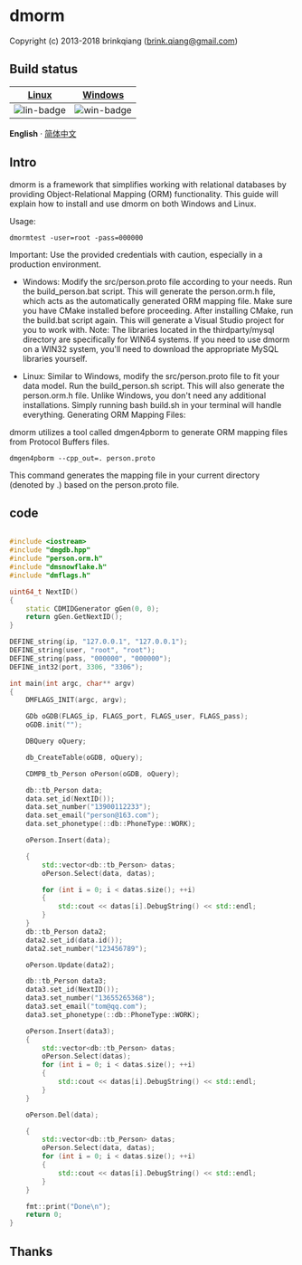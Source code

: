 # dmorm

Copyright (c) 2013-2018 brinkqiang (brink.qiang@gmail.com)

## Build status
| [Linux][lin-link] | [Windows][win-link] |
| :---------------: | :-----------------: |
| ![lin-badge]      | ![win-badge]        |

[lin-badge]: https://github.com/brinkqiang/dmorm/workflows/linux/badge.svg "linux build status"
[lin-link]:  https://github.com/brinkqiang/dmorm/actions/workflows/linux.yml "linux build status"
[win-badge]: https://github.com/brinkqiang/dmorm/workflows/win/badge.svg "win build status"
[win-link]:  https://github.com/brinkqiang/dmorm/actions/workflows/win.yml "win build status"

**English** · [简体中文](./README.zh-CN.md) 

## Intro
dmorm is a framework that simplifies working with relational databases by providing Object-Relational Mapping (ORM) functionality. This guide will explain how to install and use dmorm on both Windows and Linux.

Usage:

```
dmormtest -user=root -pass=000000
```

Important: Use the provided credentials with caution, especially in a production environment.

- Windows:
Modify the src/person.proto file according to your needs.
Run the build_person.bat script. This will generate the person.orm.h file, which acts as the automatically generated ORM mapping file.
Make sure you have CMake installed before proceeding.
After installing CMake, run the build.bat script again. This will generate a Visual Studio project for you to work with.
Note: The libraries located in the thirdparty/mysql directory are specifically for WIN64 systems. If you need to use dmorm on a WIN32 system, you'll need to download the appropriate MySQL libraries yourself.

- Linux:
Similar to Windows, modify the src/person.proto file to fit your data model.
Run the build_person.sh script. This will also generate the person.orm.h file.
Unlike Windows, you don't need any additional installations. Simply running bash build.sh in your terminal will handle everything.
Generating ORM Mapping Files:

dmorm utilizes a tool called dmgen4pborm to generate ORM mapping files from Protocol Buffers files.

```
dmgen4pborm --cpp_out=. person.proto
```

This command generates the mapping file in your current directory (denoted by .) based on the person.proto file.

## code

```cpp

#include <iostream>
#include "dmgdb.hpp"
#include "person.orm.h"
#include "dmsnowflake.h"
#include "dmflags.h"

uint64_t NextID()
{
    static CDMIDGenerator gGen(0, 0);
    return gGen.GetNextID();
}

DEFINE_string(ip, "127.0.0.1", "127.0.0.1");
DEFINE_string(user, "root", "root");
DEFINE_string(pass, "000000", "000000");
DEFINE_int32(port, 3306, "3306");

int main(int argc, char** argv)
{
    DMFLAGS_INIT(argc, argv);

    GDb oGDB(FLAGS_ip, FLAGS_port, FLAGS_user, FLAGS_pass);
    oGDB.init("");

    DBQuery oQuery;

    db_CreateTable(oGDB, oQuery);

    CDMPB_tb_Person oPerson(oGDB, oQuery);

    db::tb_Person data;
    data.set_id(NextID());
    data.set_number("13900112233");
    data.set_email("person@163.com");
    data.set_phonetype(::db::PhoneType::WORK);

    oPerson.Insert(data);

    {
        std::vector<db::tb_Person> datas;
        oPerson.Select(data, datas);

        for (int i = 0; i < datas.size(); ++i)
        {
            std::cout << datas[i].DebugString() << std::endl;
        }
    }
    db::tb_Person data2;
    data2.set_id(data.id());
    data2.set_number("123456789");

    oPerson.Update(data2);

    db::tb_Person data3;
    data3.set_id(NextID());
    data3.set_number("13655265368");
    data3.set_email("tom@qq.com");
    data3.set_phonetype(::db::PhoneType::WORK);

    oPerson.Insert(data3);
    {
        std::vector<db::tb_Person> datas;
        oPerson.Select(datas);
        for (int i = 0; i < datas.size(); ++i)
        {
            std::cout << datas[i].DebugString() << std::endl;
        }
    }

    oPerson.Del(data);

    {
        std::vector<db::tb_Person> datas;
        oPerson.Select(data, datas);
        for (int i = 0; i < datas.size(); ++i)
        {
            std::cout << datas[i].DebugString() << std::endl;
        }
    }

    fmt::print("Done\n");
    return 0;
}

```

## Thanks
